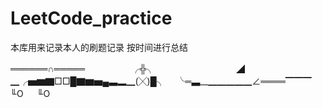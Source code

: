 # LeetCode_practice

本库用来记录本人的刷题记录 按时间进行总结

══════∩═════ 
　　　　　╭╬╮　　　　　　　　　 ◢ 
▁╭▅▆▇□□█▇▆▅▄▃▂▁(╳)█╮ 
　╰═▃__▁▁▁▁▁∠════▔▔▔　 
　　　　╙O 　 ╙O 

